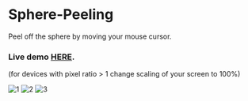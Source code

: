 # Sphere-Peeling
Peel off the sphere by moving your mouse cursor.
### Live demo [HERE](https://arturbien.github.io/Sphere-Peeling/). 
(for devices with pixel ratio > 1 change scaling of your screen to 100%)

![1](https://user-images.githubusercontent.com/28541613/37874251-17846234-302c-11e8-81f4-abbcf3e3bf6a.png)
![2](https://user-images.githubusercontent.com/28541613/37874253-196ddaa8-302c-11e8-8700-5b51cec656bb.png)
![3](https://user-images.githubusercontent.com/28541613/37874255-1acfa03e-302c-11e8-8cd8-fe4fff4a1254.png)

